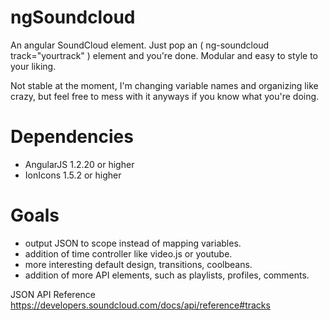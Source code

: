 ngSoundcloud
===
An angular SoundCloud element. Just pop an ( ng-soundcloud track="yourtrack" ) element and you're done. Modular and easy to style to your liking. 

Not stable at the moment, I'm changing variable names and organizing like crazy, but feel free to mess with it anyways if you know what you're doing. 

Dependencies
===
 - AngularJS 1.2.20 or higher
 - IonIcons 1.5.2 or higher

Goals
===
 - output JSON to scope instead of mapping variables.
 - addition of time controller like video.js or youtube.
 - more interesting default design, transitions, coolbeans.
 - addition of more API elements, such as playlists, profiles, comments. 

JSON API Reference
https://developers.soundcloud.com/docs/api/reference#tracks

